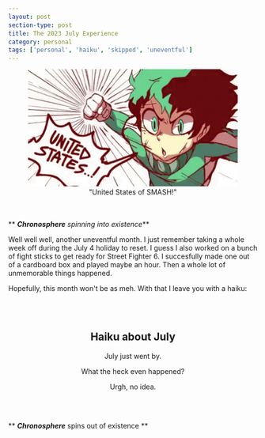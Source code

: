 ```yaml
---
layout: post
section-type: post
title: The 2023 July Experience
category: personal
tags: ['personal', 'haiku', 'skipped', 'uneventful']
---
```


<figure align="center">
	<img src="/img/united-states-smash-united-states-of-smash.gif">
	<figcaption align=center>"United States of SMASH!"</figcaption>
</figure>

<br/><br/>
** __*Chronosphere*__ *spinning* *into* *existence*** 

Well well well, another uneventful month. I just remember taking a whole week off during the July 4 holiday to reset. I guess I also worked on a bunch of fight sticks to get ready for Street Fighter 6. I succesfully made one out of a cardboard box and played maybe an hour. Then a whole lot of unmemorable things happened. 

Hopefully, this month won't be as meh. With that I leave you with a haiku:

<br/><br/>
<h2 align="center"> Haiku about July </h2>	

<p align="center">July just went by.</p>

<p align="center">What the heck even happened?</p>

<p align="center">Urgh, no idea.</p>
<br/><br/>

 ** __*Chronosphere*__ spins out of existence **


